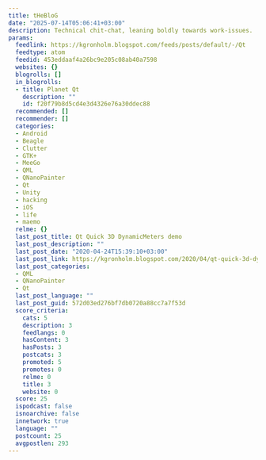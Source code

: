 ```yaml
---
title: tHeBloG
date: "2025-07-14T05:06:41+03:00"
description: Technical chit-chat, leaning boldly towards work-issues.
params:
  feedlink: https://kgronholm.blogspot.com/feeds/posts/default/-/Qt
  feedtype: atom
  feedid: 453eddaaf4a26bc9e205c08ab40a7598
  websites: {}
  blogrolls: []
  in_blogrolls:
  - title: Planet Qt
    description: ""
    id: f20f79b8d5cd4e3d4326e76a30ddec88
  recommended: []
  recommender: []
  categories:
  - Android
  - Beagle
  - Clutter
  - GTK+
  - MeeGo
  - QML
  - QNanoPainter
  - Qt
  - Unity
  - hacking
  - iOS
  - life
  - maemo
  relme: {}
  last_post_title: Qt Quick 3D DynamicMeters demo
  last_post_description: ""
  last_post_date: "2020-04-24T15:39:10+03:00"
  last_post_link: https://kgronholm.blogspot.com/2020/04/qt-quick-3d-dynamicmeters-demo.html
  last_post_categories:
  - QML
  - QNanoPainter
  - Qt
  last_post_language: ""
  last_post_guid: 572d03ed276bf7db0720a88cc7a7f53d
  score_criteria:
    cats: 5
    description: 3
    feedlangs: 0
    hasContent: 3
    hasPosts: 3
    postcats: 3
    promoted: 5
    promotes: 0
    relme: 0
    title: 3
    website: 0
  score: 25
  ispodcast: false
  isnoarchive: false
  innetwork: true
  language: ""
  postcount: 25
  avgpostlen: 293
---
```

